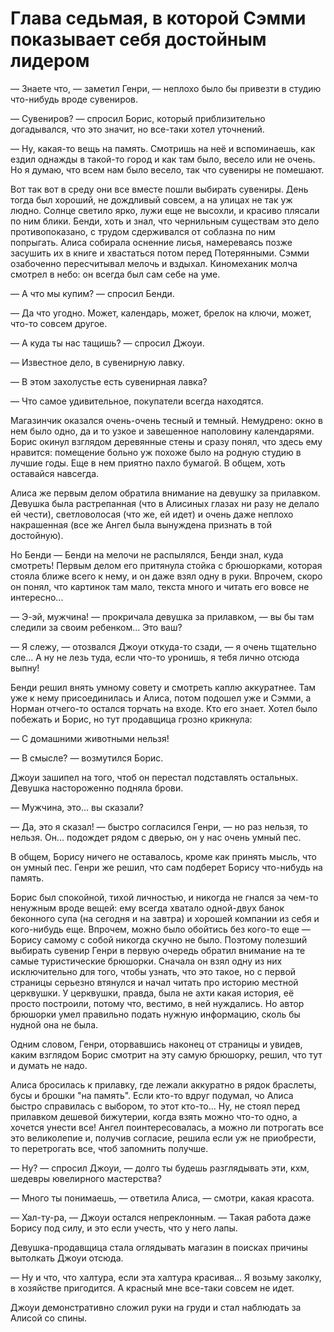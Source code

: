 # Глава седьмая, в которой Сэмми показывает себя достойным лидером

— Знаете что, — заметил Генри, — неплохо было бы привезти в студию что-нибудь вроде сувениров. 

— Сувениров? — спросил Борис, который приблизительно догадывался, что это значит, но все-таки хотел уточнений.

— Ну, какая-то вещь на память. Смотришь на неё и вспоминаешь, как ездил однажды в такой-то город и как там было, весело или не очень. Но я думаю, что всем нам было весело, так что сувениры не помешают.

Вот так вот в среду они все вместе пошли выбирать сувениры. День тогда был хороший, не дождливый совсем, а на улицах не так уж людно. Солнце светило ярко, лужи еще не высохли, и красиво плясали по ним блики. Бенди, хоть и знал, что чернильным существам это дело противопоказано, с трудом сдерживался от соблазна по ним попрыгать. Алиса собирала осненние лисья, намереваясь позже засушить их в книге и хвастаться потом перед Потерянными. Сэмми озабоченно пересчитывал мелочь и вздыхал. Киномеханик молча смотрел в небо: он всегда был сам себе на уме.

— А что мы купим? — спросил Бенди.

— Да что угодно. Может, календарь, может, брелок на ключи, может, что-то совсем другое. 

— А куда ты нас тащишь? — спросил Джоуи.

— Известное дело, в сувенирную лавку.

— В этом захолустье есть сувенирная лавка?

— Что самое удивительное, покупатели всегда находятся.

Магазинчик оказался очень-очень тесный и темный. Немудрено: окно в нем было одно, да и то узкое и завешенное наполовину календарями. Борис окинул взглядом деревянные стены и сразу понял, что здесь ему нравится: помещение больно уж похоже было на родную студию в лучшие годы. Еще в нем приятно пахло бумагой. В общем, хоть оставайся навсегда.

Алиса же первым делом обратила внимание на девушку за прилавком. Девушка была растрепанная (что в Алисиных глазах ни разу не делало ей чести), светловолосая (что же, ей идет) и очень даже неплохо накрашенная (все же Ангел была вынуждена признать в той достойную).

Но Бенди — Бенди на мелочи не распылялся, Бенди знал, куда смотреть! Первым делом его притянула стойка с брюшорками, которая стояла ближе всего к нему, и он даже взял одну в руки. Впрочем, скоро он понял, что картинок там мало, текста много и читать его вовсе не интересно...

— Э-эй, мужчина! — прокричала девушка за прилавком, — вы бы там следили за своим ребенком... Это ваш?

— Я слежу, — отозвался Джоуи откуда-то сзади, — я очень тщательно сле... А ну не лезь туда, если что-то уронишь, я тебя лично отсюда выпну!

Бенди решил внять умному совету и смотреть каплю аккуратнее. Там уже к нему присоединилась и Алиса, потом подошел уже и Сэмми, а Норман отчего-то остался торчать на входе. Кто его знает. Хотел было побежать и Борис, но тут продавщица грозно крикнула:

— С домашними животными нельзя!

— В смысле? — возмутился Борис.

Джоуи зашипел на того, чтоб он перестал подставлять остальных. Девушка настороженно подняла брови.

— Мужчина, это... вы сказали?

— Да, это я сказал! — быстро согласился Генри, — но раз нельзя, то нельзя. Он... подождет рядом с дверью, он у нас очень умный пес.

В общем, Борису ничего не оставалось, кроме как принять мысль, что он умный пес. Генри же решил, что сам подберет Борису что-нибудь на память.

Борис был спокойной, тихой личностью, и никогда не гнался за чем-то ненужным вроде вещей: ему всегда хватало одной-двух банок беконного супа (на сегодня и на завтра) и хорошей компании из себя и кого-нибудь еще. Впрочем, можно было обойтись без кого-то еще — Борису самому с собой никогда скучно не было. Поэтому полезший выбирать сувенир Генри в первую очередь обратил внимание на те самые туристические брюшорки. Сначала он взял одну из них исключительно для того, чтобы узнать, что это такое, но с первой страницы серьезно втянулся и начал читать про историю местной церквушки. У церквушки, правда, была не ахти какая история, её просто построили, потому что, вестимо, в ней нуждались. Но автор брюшорки умел правильно подать нужную информацию, сколь бы нудной она не была. 

Одним словом, Генри, оторвавшись наконец от страницы и увидев, каким взглядом Борис смотрит на эту самую брюшорку, решил, что тут и думать не надо.

Алиса бросилась к прилавку, где лежали аккуратно в рядок браслеты, бусы и брошки "на память". Если кто-то вдруг подумал, чо Алиса быстро справилась с выбором, то этот кто-то... Ну, не стоял перед прилавком дешевой бижутерии, когда взять можно что-то одно, а хочется унести все! Ангел поинтересовалась, а можно ли потрогать все это великолепие и, получив согласие, решила если уж не приобрести, то перетрогать все, чтоб запомнить получше. 

— Ну? — спросил Джоуи, — долго ты будешь разглядывать эти, кхм, шедевры ювелирного мастерства?

— Много ты понимаешь, — ответила Алиса, — смотри, какая красота.

— Хал-ту-ра, — Джоуи остался непреклонным. — Такая работа даже Борису под силу, и это если учесть, что у него лапы.

Девушка-продавщица стала оглядывать магазин в поисках причины вытолкать Джоуи отсюда. 

— Ну и что, что халтура, если эта халтура красивая... Я возьму заколку, в хозяйстве пригодится. А красный мне все-таки совсем не идет.

Джоуи демонстративно сложил руки на груди и стал наблюдать за Алисой со спины.




